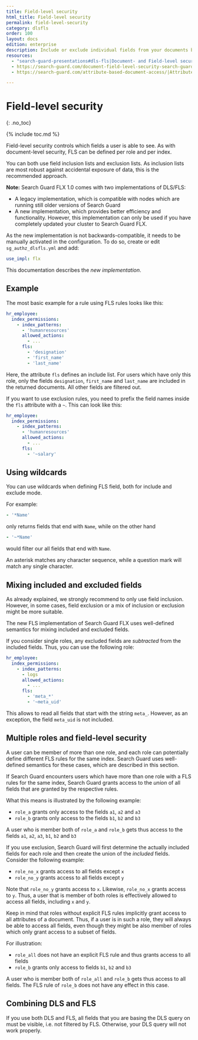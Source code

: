 ```yaml
---
title: Field-level security
html_title: Field-level security
permalink: field-level-security
category: dlsfls
order: 100
layout: docs
edition: enterprise
description: Include or exclude individual fields from your documents by using the Field-level security module of Search Guard.
resources:
  - "search-guard-presentations#dls-fls|Document- and Field-level security (presentation)"
  - https://search-guard.com/document-field-level-security-search-guard/|Document- and field-level security with Search Guard (blog post)
  - https://search-guard.com/attribute-based-document-access/|Attribute based document access (blog post)

---
```

<!---
Copyright 2020 floragunn GmbH
-->

# Field-level security
{: .no_toc}

{% include toc.md %}

Field-level security controls which fields a user is able to see. As with document-level security, FLS can be defined per role and per index. 

You can both use field inclusion lists and exclusion lists. As inclusion lists are most robust against accidental exposure of data, this is the recommended approach.

**Note:** Search Guard FLX 1.0 comes with two implementations of DLS/FLS:

- A legacy implementation, which is compatible with nodes which are running still older versions of Search Guard
- A new implementation, which provides better efficiency and functionality. However, this implementation can only be used if you have completely updated your cluster to Search Guard FLX.

As the new implementation is not backwards-compatible, it needs to be manually activated in the configuration. To do so, create or edit `sg_authz_dlsfls.yml` and add:

```yaml
use_impl: flx
```

This documentation describes the *new implementation*.


## Example

The most basic example for a rule using FLS rules looks like this:

```yaml
hr_employee:
  index_permissions:
    - index_patterns:
      - 'humanresources'
      allowed_actions:
        - ...
      fls:
        - 'designation'
        - 'first_name'
        - 'last_name'      
```

Here, the attribute `fls` defines an include list. For users which have only this role, only the fields `designation`, `first_name` and `last_name` are included in the returned documents. All other fields are filtered out.

If you want to use exclusion rules, you need to prefix the field names inside the `fls` attribute with a `~`. This can look like this:

```yaml
hr_employee:
  index_permissions:
    - index_patterns:
      - 'humanresources'
      allowed_actions:
        - ...
      fls:
        - '~salary'
```

## Using wildcards

You can use wildcards when defining FLS field, both for include and exclude mode.

For example:

```yaml
- '*Name'
```

only returns fields that end with `Name`, while on the other hand

```yaml
- '~*Name'
```

would filter our all fields that end with `Name`.

An asterisk matches any character sequence, while a question mark will match any single character.

## Mixing included and excluded fields

As already explained, we strongly recommend to only use field inclusion. However, in some cases, field exclusion or a mix of inclusion or exclusion might be more suitable.

The new FLS implementation of Search Guard FLX uses well-defined semantics for mixing included and excluded fields.

If you consider single roles, any excluded fields are *subtracted* from the included fields. Thus, you can use the following role:

```yaml
hr_employee:
  index_permissions:
    - index_patterns:
      - logs
      allowed_actions:
        - ...
      fls:
        - 'meta_*'
        - '~meta_uid'
```

This allows to read all fields that start with the string `meta_`. However, as an exception, the field `meta_uid` is not included.

## Multiple roles and field-level security

A user can be member of more than one role, and each role can potentially define different FLS rules for the same index. Search Guard uses well-defined semantics for these cases, which are described in this section.

If Search Guard encounters users which have more than one role with a FLS rules for the same index, Search Guard grants access to the *union* of all fields that are granted by the respective rules.

What this means is illustrated by the following example:

- `role_a` grants only access to the fields `a1`, `a2` and `a3` 
- `role_b` grants only access to the fields `b1`, `b2` and `b3`

A user who is member both of `role_a` and `role_b` gets thus access to the fields `a1`, `a2`, `a3`, `b1`, `b2` and `b3`

If you use exclusion, Search Guard will first determine the actually included fields for each role and then create the union of the *included* fields. Consider the following example:

- `role_no_x` grants access to all fields except `x`
- `role_no_y` grants access to all fields except `y`

Note that `role_no_y` grants access to `x`. Likewise, `role_no_x` grants access to `y`. Thus, a user that is member of both roles is effectively allowed to access all fields, including `x` and `y`.


Keep in mind that roles without explicit FLS rules implicitly grant access to all attributes of a document. Thus, if a user is in such a role, they will always be able to access all fields, even though they might be also member of roles which only grant access to a subset of fields.

For illustration:

- `role_all` does not have an explicit FLS rule and thus grants access to all fields
- `role_b` grants only access to fields `b1`, `b2` and `b3`

A user who is member both of `role_all` and `role_b` gets thus access to all fields. The FLS rule of `role_b` does not have any effect in this case.

## Combining DLS and FLS

If you use both DLS and FLS, all fields that you are basing the DLS query on must be visible, i.e. not filtered by FLS. Otherwise, your DLS query will not work properly. 
